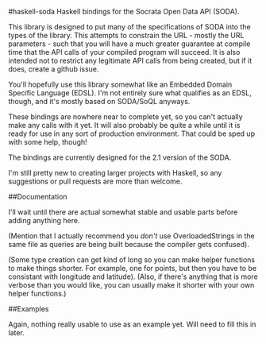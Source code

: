 #haskell-soda
Haskell bindings for the Socrata Open Data API (SODA).

This library is designed to put many of the specifications of SODA into the types of the library. This attempts to constrain the URL - mostly the URL parameters - such that you will have a much greater guarantee at compile time that the API calls of your compiled program will succeed. It is also intended not to restrict any legitimate API calls from being created, but if it does, create a github issue.

You'll hopefully use this library somewhat like an Embedded Domain Specific Language (EDSL). I'm not entirely sure what qualifies as an EDSL, though, and it's mostly based on SODA/SoQL anyways.

These bindings are nowhere near to complete yet, so you can't actually make any calls with it yet. It will also probably be quite a while until it is ready for use in any sort of production environment. That could be sped up with some help, though!

The bindings are currently designed for the 2.1 version of the SODA.

I'm still pretty new to creating larger projects with Haskell, so any suggestions or pull requests are more than welcome.

##Documentation

I'll wait until there are actual somewhat stable and usable parts before adding anything here.

(Mention that I actually recommend you *don't* use OverloadedStrings in the same file as queries are being built because the compiler gets confused).

(Some type creation can get kind of long so you can make helper functions to make things shorter. For example, one for points, but then you have to be consistant with longitude and latitude). (Also, if there's anything that is more verbose than you would like, you can usually make it shorter with your own helper functions.)

##Examples

Again, nothing really usable to use as an example yet. Will need to fill this in later.
